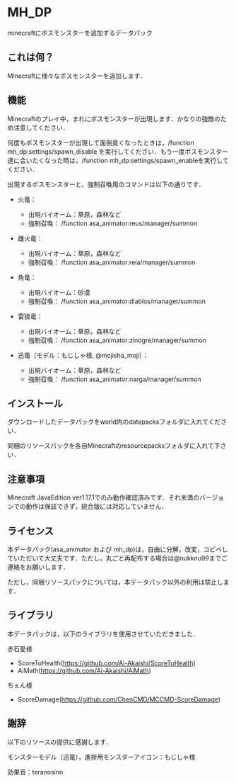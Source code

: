 # MH_DP
minecraftにボスモンスターを追加するデータパック

## これは何？

Minecraftに様々なボスモンスターを追加します．

## 機能

Minecraftのプレイ中，まれにボスモンスターが出現します．かなりの強敵のため注意してください．

何度もボスモンスターが出現して面倒臭くなったときは，/function mh_dp:settings/spawn_disable を実行してください．もう一度ボスモンスター達に会いたくなった時は，/function mh_dp:settings/spawn_enableを実行してください．

出現するボスモンスターと，強制召喚用のコマンドは以下の通りです．

- 火竜：
  - 出現バイオーム：草原，森林など
  - 強制召喚： /function asa_animator:reus/manager/summon

- 雌火竜：
  - 出現バイオーム：草原，森林など
  - 強制召喚： /function asa_animator:reia/manager/summon

- 角竜：
  - 出現バイオーム：砂漠
  - 強制召喚： /function asa_animator:diablos/manager/summon
  
- 雷狼竜：
  - 出現バイオーム：草原，森林など
  - 強制召喚： /function asa_animator:zinogre/manager/summon

- 迅竜（モデル：もじしゃ様, @mojisha_moji）：
  - 出現バイオーム：草原，森林など
  - 強制召喚： /function asa_animator:narga/manager/summon

## インストール

ダウンロードしたデータパックをworld内のdatapacksフォルダに入れてください．

同梱のリソースパックを各自Minecraftのresourcepacksフォルダに入れて下さい．

## 注意事項

Minecraft JavaEdition ver1.17.1でのみ動作確認済みです．それ未満のバージョンでの動作は保証できず，統合版には対応していません．

## ライセンス

本データパック(asa_animator および mh_dp)は，自由に分解，改変，コピペしていただいて大丈夫です．ただし，丸ごと再配布する場合は@nukknu99までご連絡をお願いします．

ただし，同梱リソースパックについては，本データパック以外の利用は禁止します．

## ライブラリ

本データパックは，以下のライブラリを使用させていただきました．

赤石愛様
- ScoreToHealth(https://github.com/Ai-Akaishi/ScoreToHealth)
- AiMath(https://github.com/Ai-Akaishi/AiMath)
  
ちぇん様
- ScoreDamage(https://github.com/ChenCMD/MCCMD-ScoreDamage)

## 謝辞

以下のリソースの提供に感謝します．

モンスターモデル（迅竜），進捗用モンスターアイコン：もじしゃ様

効果音：teranosinn
